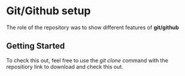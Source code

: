 # Git/Github setup

The role of the repository was to show different features of **git/github**

## Getting Started

To check this out, feel free to use the _git clone_ command with the repositiory link to download and check this out.